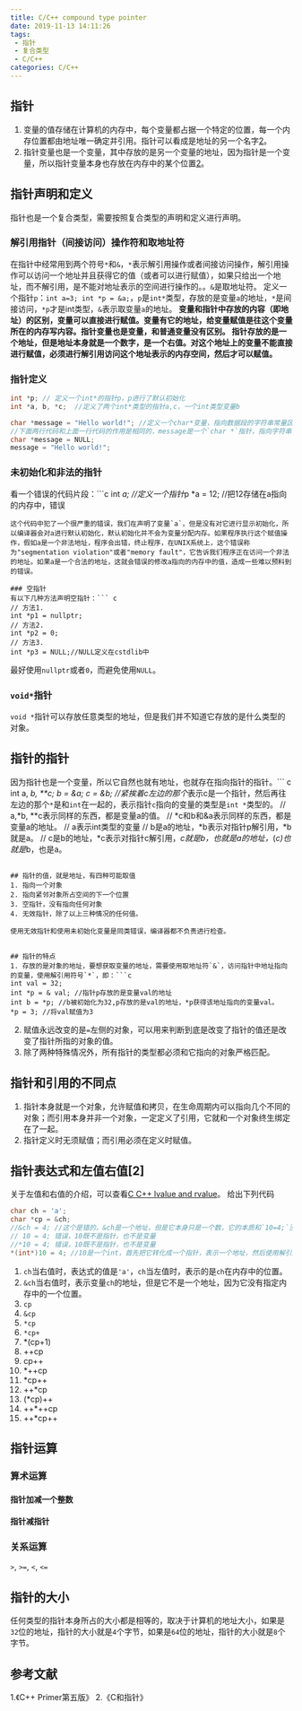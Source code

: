 ```yaml
---
title: C/C++ compound type pointer
date: 2019-11-13 14:11:26
tags:
 - 指针
 - 复合类型
 - C/C++
categories: C/C++
---
```


## 指针
1. 变量的值存储在计算机的内存中，每个变量都占据一个特定的位置，每一个内存位置都由地址唯一确定并引用。指针可以看成是地址的另一个名字[2](3.1.3)。
2. 指针变量也是一个变量，其中存放的是另一个变量的地址，因为指针是一个变量，所以指针变量本身也存放在内存中的某个位置[2](3.1.3)。

## 指针声明和定义
指针也是一个复合类型，需要按照复合类型的声明和定义进行声明。

### 解引用指针（间接访问）操作符和取地址符
在指针中经常用到两个符号`*`和`&`，`*`表示解引用操作或者间接访问操作，解引用操作可以访问一个地址并且获得它的值（或者可以进行赋值），如果只给出一个地址，而不解引用，是不能对地址表示的空间进行操作的。。`&`是取地址符。
定义一个指针`p`：`int a=3; int *p = &a;`，`p`是`int*`类型，存放的是变量`a`的地址，`*`是间接访问，`*p`才是int类型，`&`表示取变量`a`的地址。
**变量和指针中存放的内容（即地址）的区别，变量可以直接进行赋值。变量有它的地址，给变量赋值是往这个变量所在的内存写内容。指针变量也是变量，和普通变量没有区别。
指针存放的是一个地址，但是地址本身就是一个数字，是一个右值。对这个地址上的变量不能直接进行赋值，必须进行解引用访问这个地址表示的内存空间，然后才可以赋值。**

### 指针定义
``` c
int *p; // 定义一个int*的指针p，p进行了默认初始化
int *a, b, *c;  //定义了两个int*类型的指针a,c，一个int类型变量b

char *message = "Hello world!"; //定义一个char*变量，指向数据段的字符串常量区中的字符串"Hello world!"的首字符的地址。
//下面两行代码和上面一行代码的作用是相同的，message是一个`char *`指针，指向字符串常量"Hello world!"的首字符的地址。
char *message = NULL;
message = "Hello world!"; 
```

### 未初始化和非法的指针
看一个错误的代码片段：```c
int *a; //定义一个指针*p
*a = 12;    //把12存储在a指向的内存中，错误
```
这个代码中犯了一个很严重的错误，我们在声明了变量`a`，但是没有对它进行显示初始化，所以编译器会对a进行默认初始化，默认初始化并不会为变量分配内存。如果程序执行这个赋值操作，假如a是一个非法地址，程序会出错，终止程序，在UNIX系统上，这个错误称为"segmentation violation"或者"memory fault"，它告诉我们程序正在访问一个非法的地址。如果a是一个合法的地址，这就会错误的修改a指向的内存中的值，造成一些难以预料到的错误。

### 空指针
有以下几种方法声明空指针：``` c
// 方法1.
int *p1 = nullptr;
// 方法2.
int *p2 = 0;
// 方法3.
int *p3 = NULL;//NULL定义在cstdlib中
```
最好使用`nullptr`或者`0`，而避免使用`NULL`。

### `void*`指针
`void *`指针可以存放任意类型的地址，但是我们并不知道它存放的是什么类型的对象。


## 指针的指针
因为指针也是一个变量，所以它自然也就有地址，也就存在指向指针的指针。``` c
int a, *b, **c;
b = &a;
c = &b;   //紧挨着c左边的那个*表示c是一个指针，然后再往左边的那个`*`是和`int`在一起的，表示指针`c`指向的变量的类型是`int *`类型的。
// a,*b, **c表示同样的东西，都是变量a的值。
// *c和b和&a表示同样的东西，都是变量a的地址。
// a表示int类型的变量
// b是a的地址，*b表示对指针p解引用，*b就是a。
// c是b的地址，*c表示对指针c解引用，*c就是b，也就是a的地址，*(*c)也就是*b，也是a。
```

## 指针的值，就是地址，有四种可能取值
1. 指向一个对象
2. 指向紧邻对象所占空间的下一个位置
3. 空指针，没有指向任何对象
4. 无效指针，除了以上三种情况的任何值。

使用无效指针和使用未初始化变量是同类错误，编译器都不负责进行检查。


## 指针的特点
1. 存放的是对象的地址，要想获取变量的地址，需要使用取地址符`&`，访问指针中地址指向的变量，使用解引用符号`*`，即：```c
int val = 32;
int *p = & val; //指针p存放的是变量val的地址
int b = *p; //b被初始化为32,p存放的是val的地址，*p获得该地址指向的变量val。
*p = 3; //将val赋值为3
```
2. 赋值永远改变的是`=`左侧的对象，可以用来判断到底是改变了指针的值还是改变了指针所指的对象的值。
3. 除了两种特殊情况外，所有指针的类型都必须和它指向的对象严格匹配。

## 指针和引用的不同点
1. 指针本身就是一个对象，允许赋值和拷贝，在生命周期内可以指向几个不同的对象；而引用本身并非一个对象，一定定义了引用，它就和一个对象终生绑定在了一起。
2. 指针定义时无须赋值；而引用必须在定义时赋值。


## 指针表达式和左值右值[2]
关于左值和右值的介绍，可以查看[C C++ lvalue and rvalue]()。
给出下列代码
``` c
char ch = 'a';
char *cp = &ch;
//&ch = 4; //这个是错的，&ch是一个地址，但是它本身只是一个数，它的本质和`10=4;`没有区别，使用解引用符号访问这个地址所指向的内存空间；
// 10 = 4; 错误，10既不是指针，也不是变量
//*10 = 4; 错误，10既不是指针，也不是变量
*(int*)10 = 4; //10是一个int，首先把它转化成一个指针，表示一个地址，然后使用解引用进行赋值
```
1. `ch`当右值时，表达式的值是`'a'`，`ch`当左值时，表示的是`ch`在内存中的位置。
2. `&ch`当右值时，表示变量`ch`的地址，但是它不是一个地址，因为它没有指定内存中的一个位置。
3. `cp`
4. `&cp`
5. `*cp`
6. `*cp+`
7. *(cp+1)
8. ++cp
9. cp++
10. *++cp
11. *cp++
12. ++*cp
13. (*cp)++
14. ++*++cp
15. ++*cp++


## 指针运算

### 算术运算
#### 指针加减一个整数
#### 指针减指针

### 关系运算
`>`, `>=`, `<`, `<=`

## 指针的大小
任何类型的指针本身所占的大小都是相等的，取决于计算机的地址大小，如果是`32`位的地址，指针的大小就是`4`个字节，如果是`64`位的地址，指针的大小就是`8`个字节。

## 参考文献
1.《C++ Primer第五版》
2.《C和指针》
